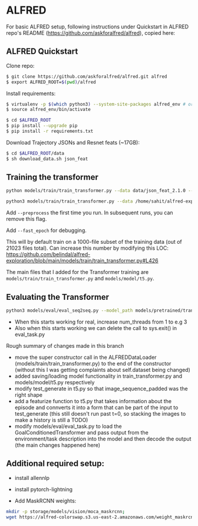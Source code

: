 # ALFRED

For basic ALFRED setup, following instructions under Quickstart in ALFRED repo's README (https://github.com/askforalfred/alfred), copied here:

## ALFRED Quickstart

Clone repo:
```bash
$ git clone https://github.com/askforalfred/alfred.git alfred
$ export ALFRED_ROOT=$(pwd)/alfred
```

Install requirements:
```bash
$ virtualenv -p $(which python3) --system-site-packages alfred_env # or whichever package manager you prefer
$ source alfred_env/bin/activate

$ cd $ALFRED_ROOT
$ pip install --upgrade pip
$ pip install -r requirements.txt
```

Download Trajectory JSONs and Resnet feats (~17GB):
```bash
$ cd $ALFRED_ROOT/data
$ sh download_data.sh json_feat
```


## Training the transformer
```bash
python models/train/train_transformer.py --data data/json_feat_2.1.0 --model seq2seq_im_mask --dout exp/model:{model},name:pm_and_subgoals_01 --splits data/splits/oct21.json --gpu --batch 4 --pm_aux_loss_wt 0.1 --subgoal_aux_loss_wt 0.1 --save_path temp/transformer.pth --fast_epoch --save_path models/pretrained/transformer.pth

python3 models/train/train_transformer.py --data /home/sahit/alfred-exploration/data/json_feat_2.1.0 --model seq2seq_im_mask --dout exp/model:{model},name:pm_and_subgoals_01 --splits /home/sahit/alfred-exploration/data/splits/oct21.json --gpu --batch 4 --pm_aux_loss_wt 0.1 --subgoal_aux_loss_wt 0.1 --save_path temp/transformer.pth --fast_epoch --save_path /home/sahit/alfred-exploration/models/pretrained/transformer.pth
```
Add `--preprocess` the first time you run. In subsequent runs, you can remove this flag.

Add `--fast_epoch` for debugging.

This will by default train on a 1000-file subset of the training data (out of 21023 files total). Can increase this number by modifying this LOC: https://github.com/belindal/alfred-exploration/blob/main/models/train/train_transformer.py#L426

The main files that I added for the Transformer training are `models/train/train_transformer.py` and `models/model/t5.py`.

## Evaluating the Transformer
```bash
python3 models/eval/eval_seq2seq.py --model_path models/pretrained/transformer.pth --eval_split valid_seen --data data/json_feat_2.1.0 --model models.model.t5 --gpu --num_threads 1
```

- When this starts working for real, increase num_threads from 1 to e.g 3
- Also when this starts working we can delete the call to sys.exit() in eval_task.py

Rough summary of changes made in this branch
- move the super constructor call in the ALFREDDataLoader (models/train/train_transformer.py) to the end of the constructor (without this I was getting complaints about self.dataset being changed)
- added saving/loading model functionality in train_transformer.py and models/model/t5.py respectively
- modify test_generate in t5.py so that image_sequence_padded was the right shape 
- add a featurize function to t5.py that takes information about the episode and connverts it into a form that can be part of the input to test_generate (this still doesn't run past t=0, so stacking the images to make a history is still a TODO)
- modify models/eval/eval_task.py to load the GoalConditionedTransformer and pass output from the environment/task description into the model and then decode the output (the main changes happened here)

## Additional required setup:
- install allennlp
- install pytorch-lightning

- Add MaskRCNN weights:
```bash
mkdir -p storage/models/vision/moca_maskrcnn;
wget https://alfred-colorswap.s3.us-east-2.amazonaws.com/weight_maskrcnn.pt -O storage/models/vision/moca_maskrcnn/weight_maskrcnn.pt; 
```
